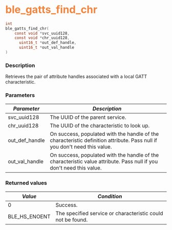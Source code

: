 ## <font color="#F2853F" style="font-size:24pt">ble\_gatts\_find\_chr</font>

```c
int
ble_gatts_find_chr(
    const void *svc_uuid128,
    const void *chr_uuid128,
      uint16_t *out_def_handle,
      uint16_t *out_val_handle
)
```

### Description

Retrieves the pair of attribute handles associated with a local GATT characteristic. 

### Parameters

| *Parameter* | *Description* |
|-------------|---------------|
| svc\_uuid128 | The UUID of the parent service. |
| chr\_uuid128 | The UUID of the characteristic to look up. |
| out\_def\_handle | On success, populated with the handle of the characteristic definition attribute. Pass null if you don't need this value. |
| out\_val\_handle | On success, populated with the handle of the characteristic value attribute. Pass null if you don't need this value. |

### Returned values

| *Value* | *Condition* |
|---------|-------------|
| 0 | Success. |
| BLE\_HS\_ENOENT | The specified service or characteristic could not be found. |

